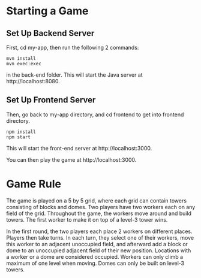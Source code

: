 # Starting a Game #

## Set Up Backend Server ##
First, cd my-app, then run the following 2 commands:

```
mvn install
mvn exec:exec
```
in the back-end folder. This will start the Java server at http://localhost:8080.

## Set Up Frontend Server ##
Then, go back to my-app directory, and cd frontend to get into frontend directory.

```
npm install
npm start
```

This will start the front-end server at http://localhost:3000. 

You can then play the game at http://localhost:3000. 

# Game Rule #
The game is played on a 5 by 5 grid, where each grid can contain towers consisting of blocks and domes. Two players have two workers each on any field of the grid. Throughout the game, the workers move around and build towers. The first worker to make it on top of a level-3 tower wins.

In the first round, the two players each place 2 workers on different places. Players then take turns. In each turn, they select one of their workers, move this worker to an adjacent unoccupied field, and afterward add a block or dome to an unoccupied adjacent field of their new position. Locations with a worker or a dome are considered occupied. Workers can only climb a maximum of one level when moving. Domes can only be built on level-3 towers. 